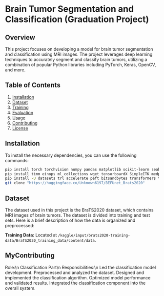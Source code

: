 # Brain Tumor Segmentation and Classification (Graduation Project)

## Overview

This project focuses on developing a model for brain tumor segmentation and classification using MRI images. The project leverages deep learning techniques to accurately segment and classify brain tumors, utilizing a combination of popular Python libraries including PyTorch, Keras, OpenCV, and more.

## Table of Contents

1. [Installation](#installation)
2. [Dataset](#dataset)
3. [Training](#training)
4. [Evaluation](#evaluation)
5. [Usage](#usage)
6. [Contributing](#contributing)
7. [License](#license)

## Installation

To install the necessary dependencies, you can use the following commands:

```bash
pip install torch torchvision numpy pandas matplotlib scikit-learn seaborn tqdm h5py nibabel opencv-python scipy keras
pip install timm einops ml_collections wget tensorboardX SimpleITK medpy
pip install -U datasets trl accelerate peft bitsandbytes transformers trl huggingface_hub
git clone "https://huggingface.co/Unknown6197/BEFUnet_Brats2020"
```

## Dataset

The dataset used in this project is the BraTS2020 dataset, which contains MRI images of brain tumors. The dataset is divided into training and test sets. Here is a brief description of how the data is organized and preprocessed:

**Training Data:** Located at `/kaggle/input/brats2020-training-data/BraTS2020_training_data/content/data`.

## MyContributing

Role:\n Classification Part\n
Responsibilities:\n
Led the classification model development.
Preprocessed and analyzed the dataset.
Designed and implemented the classification algorithm.
Optimized model performance and validated results.
Integrated the classification component into the overall system.
